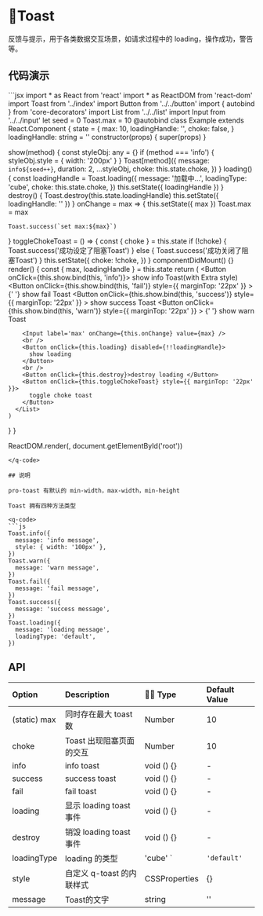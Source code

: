 # Toast <q-qrcode name='toast' />

反馈与提示，用于各类数据交互场景，如请求过程中的 loading，操作成功，警告等。

## 代码演示

<q-code>
```jsx
import * as React from 'react'
import * as ReactDOM from 'react-dom'
import Toast from '../index'
import Button from '../../button'
import { autobind } from 'core-decorators'
import List from '../../list'
import Input from '../../input'
let seed = 0
Toast.max = 10
@autobind
class Example extends React.Component {
  state = {
    max: 10,
    loadingHandle: '',
    choke: false,
  }
  loadingHandle: string = ''
  constructor(props) {
    super(props)
  }

  show(method) {
    const styleObj: any = {}
    if (method === 'info') {
      styleObj.style = { width: '200px' }
    }
    Toast[method]({
      message: `info${seed++}`,
      duration: 2,
      ...styleObj,
      choke: this.state.choke,
    })
  }
  loading() {
    const loadingHandle = Toast.loading({
      message: '加载中...',
      loadingType: 'cube',
      choke: this.state.choke,
    })
    this.setState({ loadingHandle })
  }
  destroy() {
    Toast.destroy(this.state.loadingHandle)
    this.setState({ loadingHandle: '' })
  }
  onChange = max => {
    this.setState({ max })
    Toast.max = max

    Toast.success(`set max:${max}`)
  }
  toggleChokeToast = () => {
    const { choke } = this.state
    if (!choke) {
      Toast.success('成功设定了阻塞Toast')
    } else {
      Toast.success('成功关闭了阻塞Toast')
    }
    this.setState({
      choke: !choke,
    })
  }
  componentDidMount() {}
  render() {
    const { max, loadingHandle } = this.state
    return (
      <List>
        <Button onClick={this.show.bind(this, 'info')}>
          show info Toast(with Extra style)
        </Button>
        <Button
          onClick={this.show.bind(this, 'fail')}
          style={{ marginTop: '22px' }}
        >
          {' '}
          show fail Toast
        </Button>
        <Button
          onClick={this.show.bind(this, 'success')}
          style={{ marginTop: '22px' }}
        >
          show success Toast
        </Button>
        <Button
          onClick={this.show.bind(this, 'warn')}
          style={{ marginTop: '22px' }}
        >
          {' '}
          show warn Toast
        </Button>
        <br />

        <Input label='max' onChange={this.onChange} value={max} />
        <br />
        <Button onClick={this.loading} disabled={!!loadingHandle}>
          show loading
        </Button>
        <br />
        <Button onClick={this.destroy}>destroy loading </Button>
        <Button onClick={this.toggleChokeToast} style={{ marginTop: '22px' }}>
          toggle choke toast
        </Button>
      </List>
    )
  }
}

ReactDOM.render(<Example />, document.getElementById('root'))
```
</q-code>

## 说明

pro-toast 有默认的 min-width，max-width，min-height

Toast 拥有四种方法类型

<q-code>
```js
Toast.info({
  message: 'info message',
  style: { width: '100px' },
})
Toast.warn({
  message: 'warn message',
})
Toast.fail({
  message: 'fail message',
})
Toast.success({
  message: 'success message',
})
Toast.loading({
  message: 'loading message',
  loadingType: 'default',
})
```
</q-code>

## API

| Option       | Description               |  Type                                        | Default Value |
| :----------- | :------------------------ | :--------------------------------------------- | :------------ |
| (static) max | 同时存在最大 toast 数     | Number                                         | 10            |
| choke        | Toast 出现阻塞页面的交互  | Number                                         | 10            |
| info         | info toast                | void () {}                                     | -             |
| success      | success toast             | void () {}                                     | -             |
| fail         | fail toast                | void () {}                                     | -             |
| loading      | 显示 loading toast 事件   | void () {}                                     | -             |
| destroy      | 销毁 loading toast 事件   | void () {}                                     | -             |
| loadingType  | loading 的类型            | 'cube' `|` 'default' `|` 'circle' `|` 'bounce' | -             |
| style        | 自定义 q-toast 的内联样式 | CSSProperties                                  | {}            |
| message      | Toast的文字             |  string                                        | ''             |
<q-iframe  name='toast' />
